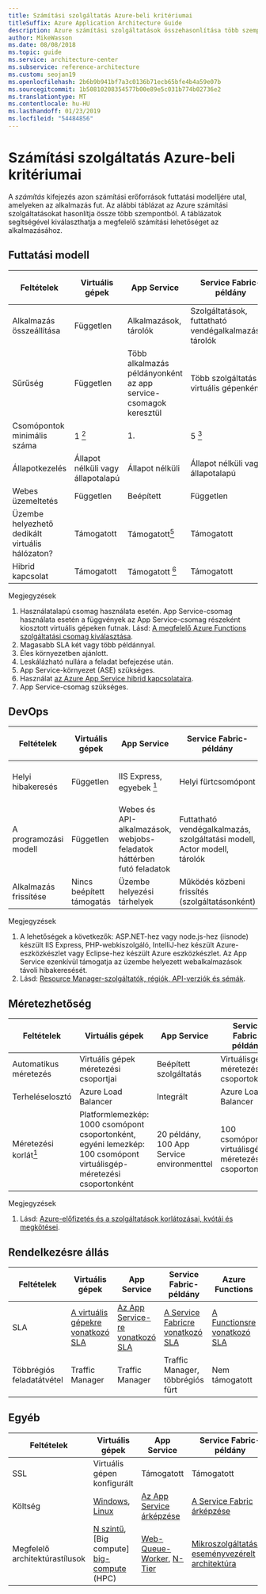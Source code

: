```yaml
---
title: Számítási szolgáltatás Azure-beli kritériumai
titleSuffix: Azure Application Architecture Guide
description: Azure számítási szolgáltatások összehasonlítása több szempontból.
author: MikeWasson
ms.date: 08/08/2018
ms.topic: guide
ms.service: architecture-center
ms.subservice: reference-architecture
ms.custom: seojan19
ms.openlocfilehash: 2b6b9b941bf7a3c0136b71ecb65bfe4b4a59e07b
ms.sourcegitcommit: 1b50810208354577b00e89e5c031b774b02736e2
ms.translationtype: MT
ms.contentlocale: hu-HU
ms.lasthandoff: 01/23/2019
ms.locfileid: "54484856"
---
```

# <a name="criteria-for-choosing-an-azure-compute-service"></a>Számítási szolgáltatás Azure-beli kritériumai

A *számítás* kifejezés azon számítási erőforrások futtatási modelljére utal, amelyeken az alkalmazás fut. Az alábbi táblázat az Azure számítási szolgáltatásokat hasonlítja össze több szempontból. A táblázatok segítségével kiválaszthatja a megfelelő számítási lehetőséget az alkalmazásához.

## <a name="hosting-model"></a>Futtatási modell

<!-- markdownlint-disable MD033 -->

| Feltételek | Virtuális gépek | App Service | Service Fabric-példány | Azure Functions | Azure Kubernetes Service | Tárolópéldányok | Azure Batch |
|----------|-----------------|-------------|----------------|-----------------|-------------------------|----------------|-------------|
| Alkalmazás összeállítása | Független | Alkalmazások, tárolók | Szolgáltatások, futtatható vendégalkalmazások, tárolók | Funkciók | Tárolók | Tárolók | Ütemezett feladatok  |
| Sűrűség | Független | Több alkalmazás példányonként az app service-csomagok keresztül | Több szolgáltatás virtuális gépenként | Kiszolgáló nélküli <a href="#note1"> <sup>1</sup></a> | Csomópontonként több tároló |Nincsenek dedikált példányok | Több alkalmazás virtuális gépenként |
| Csomópontok minimális száma | 1 <a href="#note2"><sup>2</sup></a>  | 1. | 5 <a href="#note3"><sup>3</sup></a> | Kiszolgáló nélküli <a href="#note1"> <sup>1</sup></a> | 3 <a href="#note3"><sup>3</sup></a> | Nincsenek dedikált csomópontok | 1 <a href="#note4"><sup>4</sup></a> |
| Állapotkezelés | Állapot nélküli vagy állapotalapú | Állapot nélküli | Állapot nélküli vagy állapotalapú | Állapot nélküli | Állapot nélküli vagy állapotalapú | Állapot nélküli | Állapot nélküli |
| Webes üzemeltetés | Független | Beépített | Független | Nem alkalmazható | Független | Független | Nincs |
| Üzembe helyezhető dedikált virtuális hálózaton? | Támogatott | Támogatott<a href="#note5"><sup>5</sup></a> | Támogatott | Támogatott <a href="#note5"><sup>5</sup></a> | [Támogatott](/azure/aks/networking-overview) | Nem támogatott | Támogatott |
| Hibrid kapcsolat | Támogatott | Támogatott <a href="#note6"><sup>6</sup></a>  | Támogatott | Támogatott <a href="#node7"><sup>7</sup></a> | Támogatott | Nem támogatott | Támogatott |

Megjegyzések

1. <span id="note1">Használatalapú csomag használata esetén. App Service-csomag használata esetén a függvények az App Service-csomag részeként kiosztott virtuális gépeken futnak. Lásd: [A megfelelő Azure Functions szolgáltatási csomag kiválasztása][function-plans].</span>
2. <span id="note2">Magasabb SLA két vagy több példánnyal.</span>
3. <span id="note3">Éles környezetben ajánlott.</span>
4. <span id="note4">Leskálázható nullára a feladat befejezése után.</span>
5. <span id="note5">App Service-környezet (ASE) szükséges.</span>
6. <span id="note6">Használat [az Azure App Service hibrid kapcsolataira][app-service-hybrid].</span>
7. <span id="note7">App Service-csomag szükséges.</span>

## <a name="devops"></a>DevOps

| Feltételek | Virtuális gépek | App Service | Service Fabric-példány | Azure Functions | Azure Kubernetes Service | Tárolópéldányok | Azure Batch |
|----------|-----------------|-------------|----------------|-----------------|-------------------------|----------------|-------------|
| Helyi hibakeresés | Független | IIS Express, egyebek <a href="#note1b"><sup>1</sup></a> | Helyi fürtcsomópont | A Visual Studio vagy az Azure Functions CLI-vel | Minikube, mások | Tároló helyi futtatókörnyezete | Nem támogatott |
| A programozási modell | Független | Webes és API-alkalmazások, webjobs-feladatok háttérben futó feladatok | Futtatható vendégalkalmazás, szolgáltatási modell, Actor modell, tárolók | Eseményindítókat használó függvények | Független | Független | Parancssori alkalmazás |
| Alkalmazás frissítése | Nincs beépített támogatás | Üzembe helyezési tárhelyek | Működés közbeni frissítés (szolgáltatásonként) | Üzembe helyezési tárhelyek | A működés közbeni frissítés | Nem alkalmazható |

Megjegyzések

1. <span id="note1b">A lehetőségek a következők: ASP.NET-hez vagy node.js-hez (iisnode) készült IIS Express, PHP-webkiszolgáló, IntelliJ-hez készült Azure-eszközkészlet vagy Eclipse-hez készült Azure eszközkészlet. Az App Service ezenkívül támogatja az üzembe helyezett webalkalmazások távoli hibakeresését.</span>
2. <span id="note2b">Lásd: [Resource Manager-szolgáltatók, régiók, API-verziók és sémák][resource-manager-supported-services].</span>

## <a name="scalability"></a>Méretezhetőség

| Feltételek | Virtuális gépek | App Service | Service Fabric-példány | Azure Functions | Azure Kubernetes Service | Tárolópéldányok | Azure Batch |
|----------|-----------------|-------------|----------------|-----------------|-------------------------|----------------|-------------|
| Automatikus méretezés | Virtuális gépek méretezési csoportjai | Beépített szolgáltatás | Virtuálisgép-méretezési csoportok | Beépített szolgáltatás | Nem támogatott | Nem támogatott | N. a. |
| Terheléselosztó | Azure Load Balancer | Integrált | Azure Load Balancer | Integrált | Integrált |  Nincs beépített támogatás | Azure Load Balancer |
| Méretezési korlát<a href="#note1c"><sup>1</sup></a> | Platformlemezkép: 1000 csomópont csoportonként, egyéni lemezkép: 100 csomópont virtuálisgép-méretezési csoportonként | 20 példány, 100 App Service environmenttel | 100 csomópont virtuálisgép-méretezési csoportonként | 200 példányok száma függvényalkalmazás | 100 csomópontok száma fürtönként (alapértelmezett korlát) |20 tárolócsoportok száma előfizetésenként (alapértelmezett korlát). | 20 magos korlát (alapértelmezett korlát). |

Megjegyzések

1. <span id="note1c">Lásd: [Azure-előfizetés és a szolgáltatások korlátozásai, kvótái és megkötései](/azure/azure-subscription-service-limits)</span>.

## <a name="availability"></a>Rendelkezésre állás

| Feltételek | Virtuális gépek | App Service | Service Fabric-példány | Azure Functions | Azure Kubernetes Service | Tárolópéldányok | Azure Batch |
|----------|-----------------|-------------|----------------|-----------------|-------------------------|----------------|-------------|
| SLA | [A virtuális gépekre vonatkozó SLA][sla-vm] | [Az App Service-re vonatkozó SLA][sla-app-service] | [A Service Fabricre vonatkozó SLA][sla-sf] | [A Functionsre vonatkozó SLA][sla-functions] | [SLA-t az aks-ben][sla-acs] | [A Container Instances vonatkozó SLA](https://azure.microsoft.com/support/legal/sla/container-instances/) | [Az Azure Batch-re vonatkozó SLA][sla-batch] |
| Többrégiós feladatátvétel | Traffic Manager | Traffic Manager | Traffic Manager, többrégiós fürt | Nem támogatott | Traffic Manager | Nem támogatott | Nem támogatott |

## <a name="other"></a>Egyéb

| Feltételek | Virtuális gépek | App Service | Service Fabric-példány | Azure Functions | Azure Kubernetes Service | Tárolópéldányok | Azure Batch |
|----------|-----------------|-------------|----------------|-----------------|-------------------------|----------------|-------------|
| SSL | Virtuális gépen konfigurált | Támogatott | Támogatott  | Támogatott | [Bejövőforgalom-vezérlőt](/azure/aks/ingress) | Használat [oldalkocsi](../../patterns/sidecar.md) tároló | Támogatott |
| Költség | [Windows][cost-windows-vm], [Linux][cost-linux-vm] | [Az App Service árképzése][cost-app-service] | [A Service Fabric árképzése][cost-service-fabric] | [Az Azure Functions árképzése][cost-functions] | [Az AKS díjszabása][cost-acs] | [Container Instances díjszabását](https://azure.microsoft.com/pricing/details/container-instances/) | [Az Azure Batch árképzése][cost-batch]
| Megfelelő architektúrastílusok | [N szintű][n-tier], [Big compute] [ big-compute] (HPC) | [Web-Queue-Worker][w-q-w], [N-Tier][n-tier] | [Mikroszolgáltatások][microservices], [eseményvezérelt architektúra][event-driven] | [Mikroszolgáltatások][microservices], [eseményvezérelt architektúra][event-driven] | [Mikroszolgáltatások][microservices], [eseményvezérelt architektúra][event-driven] | [Mikroszolgáltatások][microservices], feladat automatizálása, a batch-feladatok  | [Big compute] [ big-compute] (HPC) |

<!-- markdownlint-enable MD033 -->

[cost-linux-vm]: https://azure.microsoft.com/pricing/details/virtual-machines/linux/
[cost-windows-vm]: https://azure.microsoft.com/pricing/details/virtual-machines/windows/
[cost-app-service]: https://azure.microsoft.com/pricing/details/app-service/
[cost-service-fabric]: https://azure.microsoft.com/pricing/details/service-fabric/
[cost-functions]: https://azure.microsoft.com/pricing/details/functions/
[cost-acs]: https://azure.microsoft.com/pricing/details/kubernetes-service/
[cost-batch]: https://azure.microsoft.com/pricing/details/batch/

[function-plans]: /azure/azure-functions/functions-scale
[sla-acs]: https://azure.microsoft.com/support/legal/sla/kubernetes-service
[sla-app-service]: https://azure.microsoft.com/support/legal/sla/app-service/
[sla-batch]: https://azure.microsoft.com/support/legal/sla/batch/
[sla-functions]: https://azure.microsoft.com/support/legal/sla/functions/
[sla-sf]: https://azure.microsoft.com/support/legal/sla/service-fabric/
[sla-vm]: https://azure.microsoft.com/support/legal/sla/virtual-machines/

[resource-manager-supported-services]: /azure/azure-resource-manager/resource-manager-supported-services
[scale-acs]: /azure/container-service/kubernetes/container-service-scale#scaling-considerations

[n-tier]: ../architecture-styles/n-tier.md
[w-q-w]: ../architecture-styles/web-queue-worker.md
[microservices]: ../architecture-styles/microservices.md
[event-driven]: ../architecture-styles/event-driven.md
[big-date]: ../architecture-styles/big-data.md
[big-compute]: ../architecture-styles/big-compute.md

[app-service-hybrid]: /azure/app-service/app-service-hybrid-connections

